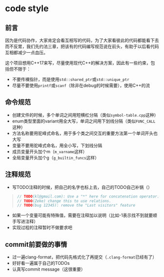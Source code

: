 # code style

## 前言

因为是代码协作，大家肯定会看互相写的代码，为了大家看彼此的代码都能看下去而不反胃，我们先约法三章，把该有的代码编写规范说在前头，有助于以后看代码互相都减少一点血压。

这个项目想用C++17来写，尽量使用现代C++的解决方案，因此有一些约束，包括但不限于：

- 不要传裸指针，而是使用`std::shared_ptr`或`std::unique_ptr`
- 尽量不要使用`printf`或`scanf`（除非在debug的时候需要），使用C++的流

## 命令规范

- 创建文件的时候，多个单词之间用短横杠分隔（类似`symbol-table.cpp`这种）
- enum类型里面的variant用全大写，单词之间用下划线分隔（类似`FUNC_CALL`这种）
- 方法名称要用驼峰式命名，用于多个类之间交互的重要方法第一个单词开头也大写
- 变量不要用驼峰式命名，用全小写，下划线分隔
- 成员变量开头加个m（`m_varname`这样）
- 全局变量开头加个g（`g_builtin_funcs`这样）

## 注释规范

- 写TODO注释的时候，把自己的名字也标上去，自己的TODO自己补锅（）

> ```cpp
> // TODO(kl@gmail.com): Use a "*" here for concatenation operator.
> // TODO(Zeke) change this to use relations.
> // TODO(bug 12345): remove the "Last visitors" feature
> ```

- 如果一个变量可能有特殊值，需要在注释加以说明（比如-1表示找不到就要顺手写进注释）
- 实现过程的注释暂时不做要求吧

## commit前要做的事情

- 过一遍clang-format，把代码先格式化了再提交（`.clang-format`已经有了）
- 好好看一遍属于自己的TODOs
- 认真写commit message（这很重要）

